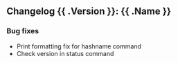 ## Changelog {{ .Version }}: {{ .Name }}

### Bug fixes

* Print formatting fix for hashname command
* Check version in status command
